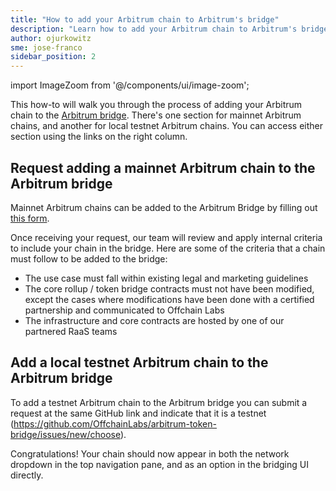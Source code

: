 ```yaml
---
title: "How to add your Arbitrum chain to Arbitrum's bridge"
description: "Learn how to add your Arbitrum chain to Arbitrum's bridge."
author: ojurkowitz
sme: jose-franco
sidebar_position: 2
---
```


import ImageZoom from '@/components/ui/image-zoom';

This how-to will walk you through the process of adding your Arbitrum chain to the [Arbitrum bridge](https://bridge.arbitrum.io/). There's one section for mainnet Arbitrum chains, and another for local testnet Arbitrum chains. You can access either section using the links on the right column.

## Request adding a mainnet Arbitrum chain to the Arbitrum bridge

Mainnet Arbitrum chains can be added to the Arbitrum Bridge by filling out [this form](https://github.com/OffchainLabs/arbitrum-token-bridge/issues/new/choose).

Once receiving your request, our team will review and apply internal criteria to include your chain in the bridge. Here are some of the criteria that a chain must follow to be added to the bridge:

- The use case must fall within existing legal and marketing guidelines
- The core rollup / token bridge contracts must not have been modified, except the cases where modifications have been done with a certified partnership and communicated to Offchain Labs
- The infrastructure and core contracts are hosted by one of our partnered RaaS teams

## Add a local testnet Arbitrum chain to the Arbitrum bridge

To add a testnet Arbitrum chain to the Arbitrum bridge you can submit a request at the same GitHub link and indicate that it is a testnet (https://github.com/OffchainLabs/arbitrum-token-bridge/issues/new/choose).

Congratulations! Your chain should now appear in both the network dropdown in the top navigation pane, and as an option in the bridging UI directly.
